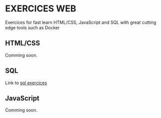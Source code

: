 # EXERCICES WEB

Exercices for fast learn HTML/CSS, JavaScript and SQL with great cutting edge tools such as Docker

## HTML/CSS

Comming soon.

## SQL

Link to [sql exercices](https://github.com/pnepe6/exercices-web/tree/master/sql)

## JavaScript

Comming soon.
